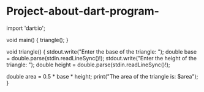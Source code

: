 # Project-about-dart-program-
import 'dart:io';

void main() {
   triangle();
}

void triangle() {
  stdout.write("Enter the base of the triangle: ");
  double base = double.parse(stdin.readLineSync()!);
 stdout.write("Enter the height of the triangle: ");
  double height = double.parse(stdin.readLineSync()!);

  double area = 0.5 * base * height;
   print("The area of the triangle is: $area");
}
